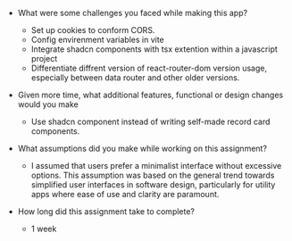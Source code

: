 - What were some challenges you faced while making this app?
    - Set up cookies to conform CORS.
    - Config envirenment variables in vite
    - Integrate shadcn components with tsx extention within a javascript project
    - Differentiate diffrent version of react-router-dom version usage, especially between data router and other older versions.

- Given more time, what additional features, functional or design changes would you make
    - Use shadcn component instead of writing self-made record card components.


- What assumptions did you make while working on this assignment?
    - I assumed that users prefer a minimalist interface without excessive options. This assumption was based on the general trend towards simplified user interfaces in software design, particularly for utility apps where ease of use and clarity are paramount.
- How long did this assignment take to complete?
    - 1 week

